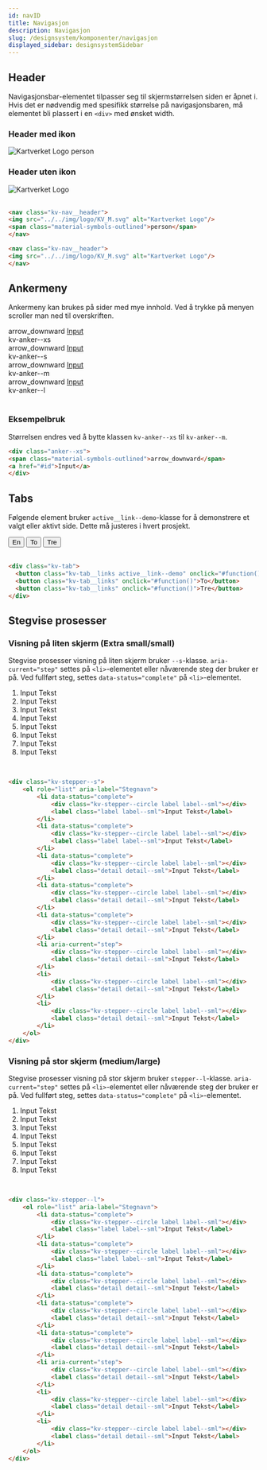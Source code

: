```yaml
---
id: navID
title: Navigasjon
description: Navigasjon
slug: /designsystem/komponenter/navigasjon
displayed_sidebar: designsystemSidebar
---
```


## Header
Navigasjonsbar-elementet tilpasser seg til skjermstørrelsen siden er åpnet i.
Hvis det er nødvendig med spesifikk størrelse på navigasjonsbaren, må elementet bli plassert i en <code><div\></code> med ønsket width.

### Header med ikon

<nav class="kv-nav__header">
<img src="../../img/logo/KV_M.svg" alt="Kartverket Logo"/>
<span class="material-symbols-outlined">person</span>
</nav>

### Header uten ikon

<nav class="kv-nav__header">
<img src="../../img/logo/KV_M.svg" alt="Kartverket Logo"/>
</nav>

<br/>

```markdown
<nav class="kv-nav__header">
<img src="../../img/logo/KV_M.svg" alt="Kartverket Logo"/>
<span class="material-symbols-outlined">person</span>
</nav>

<nav class="kv-nav__header">
<img src="../../img/logo/KV_M.svg" alt="Kartverket Logo"/>
</nav>
```

## Ankermeny
Ankermeny kan brukes på sider med mye innhold. Ved å trykke på menyen scroller man ned til overskriften.

<div class="display__nav">
    <div class="display__nav__item">
        <div class="display__nav__container">
                <div class="kv-anker--xs">
                <span class="material-symbols-outlined material-symbols-outlined--xs">arrow_downward</span>
                <a href="#id" class="heading heading__h3--xs">Input</a>
                </div>
        </div>
        <div class="display__nav__desc">kv-anker--xs</div>
    </div>
 <div class="display__nav__item">
        <div class="display__nav__container">
                <div class="kv-anker--s">
                <span class="material-symbols-outlined">arrow_downward</span>
                <a href="#id" class="heading heading__h3--sm">Input</a>
                </div>
        </div>
        <div class="display__nav__desc">kv-anker--s</div>
    </div>
 <div class="display__nav__item">
        <div class="display__nav__container">
                <div class="kv-anker--m">
                <span class="material-symbols-outlined">arrow_downward</span>
                <a href="#id" class="heading heading__h3--sm">Input</a>
                </div>
        </div>
        <div class="display__nav__desc">kv-anker--m</div>
    </div>
 <div class="display__nav__item">
        <div class="display__nav__container">
                <div class="kv-anker--l">
                <span class="material-symbols-outlined">arrow_downward</span>
                <a href="#id" class="heading heading__h3--l">Input</a>
                </div>
        </div>
        <div class="display__nav__desc">kv-anker--l</div>
    </div>
</div>

<br/>

### Eksempelbruk

Størrelsen endres ved å bytte klassen <code>kv-anker--xs</code> til <code>kv-anker--m</code>.

```markdown
<div class="anker--xs">
<span class="material-symbols-outlined">arrow_downward</span>
<a href="#id">Input</a>
</div>
```


## Tabs
Følgende element bruker <code>active__link--demo</code>-klasse for å demonstrere et valgt eller aktivt side. Dette må justeres i hvert prosjekt.

<div class="kv-tab">
  <button class="kv-tab__links active__link--demo" onclick="#function()">En</button>
  <button class="kv-tab__links" onclick="#function()">To</button>
  <button class="kv-tab__links" onclick="#function()">Tre</button>
</div>

<br/>

```markdown
<div class="kv-tab">
  <button class="kv-tab__links active__link--demo" onclick="#function()">En</button>
  <button class="kv-tab__links" onclick="#function()">To</button>
  <button class="kv-tab__links" onclick="#function()">Tre</button>
</div>
```

## Stegvise prosesser

### Visning på liten skjerm (Extra small/small)
Stegvise prosesser visning på liten skjerm bruker <code>--s</code>-klasse. <code>aria-current="step"</code> settes på <code><li\></code>-elementet eller nåværende steg der bruker er på. Ved fullført steg, settes <code>data-status="complete"</code> på <code><li\></code>-elementet.

<div class="kv-stepper--s">
    <ol role="list" aria-label="Stegnavn">
        <li data-status="complete">
            <div class="kv-stepper--circle label label--sml"></div>
            <label class="label label--sml">Input Tekst</label>
        </li>
        <li data-status="complete">
            <div class="kv-stepper--circle label label--sml"></div>
            <label class="label label--sml">Input Tekst</label>
        </li>
        <li data-status="complete">
            <div class="kv-stepper--circle label label--sml"></div>
            <label class="detail detail--sml">Input Tekst</label>
        </li>
        <li data-status="complete">
            <div class="kv-stepper--circle label label--sml"></div>
            <label class="detail detail--sml">Input Tekst</label>
        </li>
        <li data-status="complete">
            <div class="kv-stepper--circle label label--sml"></div>
            <label class="detail detail--sml">Input Tekst</label>
        </li>
        <li aria-current="step">
            <div class="kv-stepper--circle label label--sml"></div>
            <label class="detail detail--sml">Input Tekst</label>
        </li>
        <li>
            <div class="kv-stepper--circle label label--sml"></div>
            <label class="detail detail--sml">Input Tekst</label>
        </li>
        <li>
            <div class="kv-stepper--circle label label--sml"></div>
            <label class="detail detail--sml">Input Tekst</label>
        </li>
    </ol>
</div>

<br/>

```markdown
<div class="kv-stepper--s">
    <ol role="list" aria-label="Stegnavn">
        <li data-status="complete">
            <div class="kv-stepper--circle label label--sml"></div>
            <label class="label label--sml">Input Tekst</label>
        </li>
        <li data-status="complete">
            <div class="kv-stepper--circle label label--sml"></div>
            <label class="label label--sml">Input Tekst</label>
        </li>
        <li data-status="complete">
            <div class="kv-stepper--circle label label--sml"></div>
            <label class="detail detail--sml">Input Tekst</label>
        </li>
        <li data-status="complete">
            <div class="kv-stepper--circle label label--sml"></div>
            <label class="detail detail--sml">Input Tekst</label>
        </li>
        <li data-status="complete">
            <div class="kv-stepper--circle label label--sml"></div>
            <label class="detail detail--sml">Input Tekst</label>
        </li>
        <li aria-current="step">
            <div class="kv-stepper--circle label label--sml"></div>
            <label class="detail detail--sml">Input Tekst</label>
        </li>
        <li>
            <div class="kv-stepper--circle label label--sml"></div>
            <label class="detail detail--sml">Input Tekst</label>
        </li>
        <li>
            <div class="kv-stepper--circle label label--sml"></div>
            <label class="detail detail--sml">Input Tekst</label>
        </li>
    </ol>
</div>
```


### Visning på stor skjerm (medium/large)
Stegvise prosesser visning på stor skjerm bruker <code>stepper--l</code>-klasse. <code>aria-current="step"</code> settes på <code><li\></code>-elementet eller nåværende steg der bruker er på. Ved fullført steg, settes <code>data-status="complete"</code> på <code><li\></code>-elementet.

<div class="kv-stepper--l">
    <ol role="list" aria-label="Stegnavn">
        <li data-status="complete">
            <div class="kv-stepper--circle label label--sml"></div>
            <label class="label label--sml">Input Tekst</label>
        </li>
        <li data-status="complete">
            <div class="kv-stepper--circle label label--sml"></div>
            <label class="label label--sml">Input Tekst</label>
        </li>
        <li data-status="complete">
            <div class="kv-stepper--circle label label--sml"></div>
            <label class="detail detail--sml">Input Tekst</label>
        </li>
        <li data-status="complete">
            <div class="kv-stepper--circle label label--sml"></div>
            <label class="detail detail--sml">Input Tekst</label>
        </li>
        <li data-status="complete">
            <div class="kv-stepper--circle label label--sml"></div>
            <label class="detail detail--sml">Input Tekst</label>
        </li>
        <li aria-current="step">
            <div class="kv-stepper--circle label label--sml"></div>
            <label class="detail detail--sml">Input Tekst</label>
        </li>
        <li>
            <div class="kv-stepper--circle label label--sml"></div>
            <label class="detail detail--sml">Input Tekst</label>
        </li>
        <li>
            <div class="kv-stepper--circle label label--sml"></div>
            <label class="detail detail--sml">Input Tekst</label>
        </li>
    </ol>
</div>

<br/>

```markdown
<div class="kv-stepper--l">
    <ol role="list" aria-label="Stegnavn">
        <li data-status="complete">
            <div class="kv-stepper--circle label label--sml"></div>
            <label class="label label--sml">Input Tekst</label>
        </li>
        <li data-status="complete">
            <div class="kv-stepper--circle label label--sml"></div>
            <label class="label label--sml">Input Tekst</label>
        </li>
        <li data-status="complete">
            <div class="kv-stepper--circle label label--sml"></div>
            <label class="detail detail--sml">Input Tekst</label>
        </li>
        <li data-status="complete">
            <div class="kv-stepper--circle label label--sml"></div>
            <label class="detail detail--sml">Input Tekst</label>
        </li>
        <li data-status="complete">
            <div class="kv-stepper--circle label label--sml"></div>
            <label class="detail detail--sml">Input Tekst</label>
        </li>
        <li aria-current="step">
            <div class="kv-stepper--circle label label--sml"></div>
            <label class="detail detail--sml">Input Tekst</label>
        </li>
        <li>
            <div class="kv-stepper--circle label label--sml"></div>
            <label class="detail detail--sml">Input Tekst</label>
        </li>
        <li>
            <div class="kv-stepper--circle label label--sml"></div>
            <label class="detail detail--sml">Input Tekst</label>
        </li>
    </ol>
</div>
```



